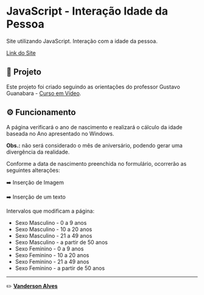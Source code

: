 # JavaScript - Interação Idade da Pessoa

Site utilizando JavaScript. Interação com a idade da pessoa.

[Link do Site](https://vanderson01.github.io/JSHoraDoDia/)



## 🚀 Projeto

Este projeto foi criado seguindo as orientações do professor Gustavo Guanabara - [Curso em Vídeo](https://youtube.com/playlist?list=PLHz_AreHm4dlsK3Nr9GVvXCbpQyHQl1o1).



## ⚙️ Funcionamento

A página verificará o ano de nascimento e realizará  o cálculo da idade baseada no Ano apresentado no Windows.

**Obs.:** não será considerado o mês de aniversário, podendo gerar uma divergência da realidade.



Conforme a data de nascimento preenchida no formulário, ocorrerão as seguintes alterações:

:arrow_right: Inserção de Imagem

:arrow_right: Inserção de um texto

Intervalos que modificam a página: 

* Sexo Masculino - 0 a 9 anos
* Sexo Masculino - 10 a 20 anos
* Sexo Masculino - 21 a 49 anos
* Sexo Masculino -  a partir de 50 anos
* Sexo Feminino - 0 a 9 anos
* Sexo Feminino - 10 a 20 anos
* Sexo Feminino - 21 a 49 anos
* Sexo Feminino -  a partir de 50 anos




---

:pencil2:  **[Vanderson Alves](https://github.com/Vanderson01)**


